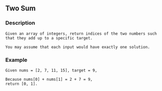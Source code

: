 ## Two Sum

### Description

```
Given an array of integers, return indices of the two numbers such that they add up to a specific target.

You may assume that each input would have exactly one solution.
```

### Example

```
Given nums = [2, 7, 11, 15], target = 9,

Because nums[0] + nums[1] = 2 + 7 = 9,
return [0, 1].
```
